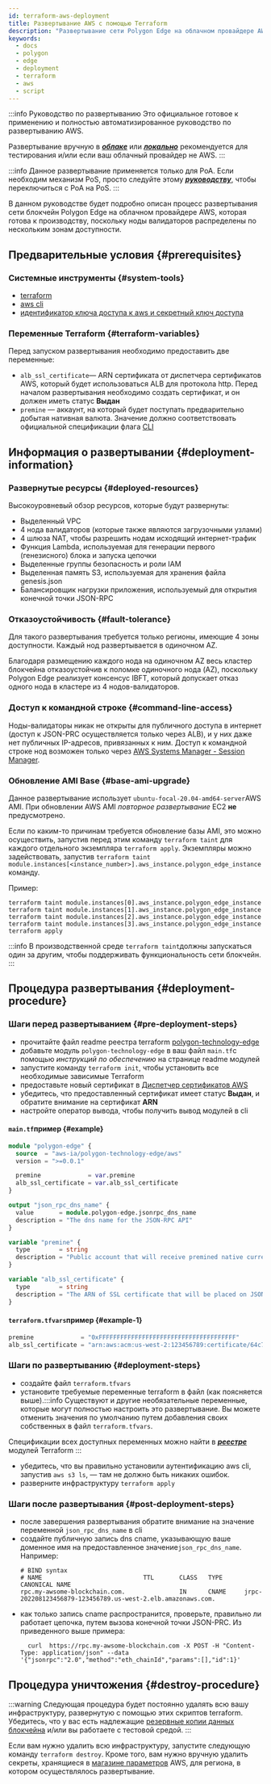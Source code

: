 ```yaml
---
id: terraform-aws-deployment
title: Развертывание AWS с помощью Terraform
description: "Развертывание сети Polygon Edge на облачном провайдере AWS с помощью Terraform"
keywords:
  - docs
  - polygon
  - edge
  - deployment
  - terraform
  - aws
  - script
---
```

:::info Руководство по развертыванию
Это официальное готовое к применению и полностью автоматизированное руководство по развертыванию AWS.

Развертывание вручную в ***[облаке](set-up-ibft-on-the-cloud)*** или ***[локально](set-up-ibft-locally)*** рекомендуется для тестирования и/или если ваш облачный провайдер не AWS.
:::

:::info
Данное развертывание применяется только для PoA.    Если необходим механизм PoS, просто следуйте этому ***[руководству](/docs/edge/consensus/migration-to-pos)***, чтобы переключиться с PoA на PoS.
:::

В данном руководстве будет подробно описан процесс развертывания сети блокчейн Polygon Edge на облачном провайдере AWS, которая готова к производству, поскольку ноды валидаторов распределены по нескольким зонам доступности.

## Предварительные условия {#prerequisites}

### Системные инструменты {#system-tools}
* [terraform](https://www.terraform.io/)
* [aws cli](https://docs.aws.amazon.com/cli/latest/userguide/getting-started-install.html)
* [идентификатор ключа доступа к aws и секретный ключ доступа](https://docs.aws.amazon.com/cli/latest/userguide/getting-started-prereqs.html#getting-started-prereqs-keys)

### Переменные Terraform {#terraform-variables}
Перед запуском развертывания необходимо предоставить две переменные:

* `alb_ssl_certificate`— ARN сертификата от диспетчера сертификатов AWS, который будет использоваться ALB для протокола http.    Перед началом развертывания необходимо создать сертификат, и он должен иметь статус **Выдан**
* `premine` — аккаунт, на который будет поступать предварительно добытая нативная валюта. Значение должно соответствовать официальной спецификации флага [CLI](/docs/edge/get-started/cli-commands#genesis-flags)

## Информация о развертывании {#deployment-information}
### Развернутые ресурсы {#deployed-resources}
Высокоуровневый обзор ресурсов, которые будут развернуты:

* Выделенный VPC
* 4 нода валидаторов (которые также являются загрузочными узлами)
* 4 шлюза NAT, чтобы разрешить нодам исходящий интернет-трафик
* Функция Lambda, используемая для генерации первого (генезисного) блока и запуска цепочки
* Выделенные группы безопасность и роли IAM
* Выделенная память S3, используемая для хранения файла genesis.json
* Балансировщик нагрузки приложения, используемый для открытия конечной точки JSON-RPC

### Отказоустойчивость {#fault-tolerance}

Для такого развертывания требуется только регионы, имеющие 4 зоны доступности. Каждый нод развертывается в одиночном AZ.

Благодаря размещению каждого нода на одиночном AZ весь кластер блокчейна отказоустойчив к поломке одиночного нода (AZ), поскольку Polygon Edge реализует консенсус IBFT, который допускает отказ одного нода в кластере из 4 нодов-валидаторов.

### Доступ к командной строке {#command-line-access}

Ноды-валидаторы никак не открыты для публичного доступа в интернет (доступ к JSON-PRC осуществляется только через ALB), и у них даже нет публичных IP-адресов, привязанных к ним.   Доступ к командной строке нод возможен только через [AWS Systems Manager - Session Manager](https://aws.amazon.com/systems-manager/features/).

### Обновление AMI Base {#base-ami-upgrade}

Данное развертывание использует `ubuntu-focal-20.04-amd64-server`AWS AMI. При обновлении AWS AMI *повторное развертывание* EC2 **не** предусмотрено.

Если по каким-то причинам требуется обновление базы AMI, это можно осуществить, запустив перед этим команду `terraform taint` для каждого отдельного экземпляра `terraform apply`.    Экземпляры можно задействовать, запустив     `terraform taint module.instances[<instance_number>].aws_instance.polygon_edge_instance`команду.

Пример:
```shell
terraform taint module.instances[0].aws_instance.polygon_edge_instance
terraform taint module.instances[1].aws_instance.polygon_edge_instance
terraform taint module.instances[2].aws_instance.polygon_edge_instance
terraform taint module.instances[3].aws_instance.polygon_edge_instance
terraform apply
```

:::info
В производственной среде `terraform taint`должны запускаться один за другим, чтобы поддерживать функциональность сети блокчейн.
:::

## Процедура развертывания {#deployment-procedure}

### Шаги перед развертыванием {#pre-deployment-steps}
* прочитайте файл readme реестра terraform [polygon-technology-edge](https://registry.terraform.io/modules/aws-ia/polygon-technology-edge/aws)
* добавьте модуль `polygon-technology-edge` в ваш файл `main.tf`с помощью *инструкций по обеспечению* на странице readme модулей
* запустите команду `terraform init`, чтобы установить все необходимые зависимые Terraform
* предоставьте новый сертификат в [Диспетчер сертификатов AWS](https://aws.amazon.com/certificate-manager/)
* убедитесь, что предоставленный сертификат имеет статус **Выдан**, и обратите внимание на сертификат **ARN**
* настройте оператор вывода, чтобы получить вывод модулей в cli

#### `main.tf`пример {#example}
```terraform
module "polygon-edge" {
  source  = "aws-ia/polygon-technology-edge/aws"
  version = ">=0.0.1"

  premine             = var.premine
  alb_ssl_certificate = var.alb_ssl_certificate
}

output "json_rpc_dns_name" {
  value       = module.polygon-edge.jsonrpc_dns_name
  description = "The dns name for the JSON-RPC API"
}

variable "premine" {
  type        = string
  description = "Public account that will receive premined native currency"
}

variable "alb_ssl_certificate" {
  type        = string
  description = "The ARN of SSL certificate that will be placed on JSON-RPC ALB"
}
```

#### `terraform.tfvars`пример {#example-1}
```terraform
premine             = "0xFFFFFFFFFFFFFFFFFFFFFFFFFFFFFFFFFFFFFF"
alb_ssl_certificate = "arn:aws:acm:us-west-2:123456789:certificate/64c7f117-61f5-435e-878b-83186676a8af"
```

### Шаги по развертыванию {#deployment-steps}
* создайте файл `terraform.tfvars`
* установите требуемые переменные terraform в файл (как поясняется выше).:::info
Существуют и другие необязательные переменные, которые могут полностью настроить это развертывание. Вы можете отменить значения по умолчанию путем добавления своих собственных в файл `terraform.tfvars`.

Спецификации всех доступных переменных можно найти в ***[реестре](https://registry.terraform.io/modules/aws-ia/polygon-technology-edge/aws)*** модулей Terraform
:::
* убедитесь, что вы правильно установили аутентификацию aws cli, запустив `aws s3 ls`, — там не должно быть никаких ошибок.
* разверните инфраструктуру `terraform apply`

### Шаги после развертывания {#post-deployment-steps}
* после завершения развертывания обратите внимание на значение переменной `json_rpc_dns_name` в cli
* создайте публичную запись dns cname, указывающую ваше доменное имя на предоставленное значение`json_rpc_dns_name`. Например:
  ```shell
  # BIND syntax
  # NAME                            TTL       CLASS   TYPE      CANONICAL NAME
  rpc.my-awsome-blockchain.com.               IN      CNAME     jrpc-202208123456879-123456789.us-west-2.elb.amazonaws.com.
  ```
* как только запись cname распространится, проверьте, правильно ли работает цепочка, путем вызова конечной точки JSON-PRC.    Из приведенного выше примера:
  ```shell
    curl  https://rpc.my-awsome-blockchain.com -X POST -H "Content-Type: application/json" --data '{"jsonrpc":"2.0","method":"eth_chainId","params":[],"id":1}'
  ```

## Процедура уничтожения {#destroy-procedure}
:::warning
Следующая процедура будет постоянно удалять всю вашу инфраструктуру, развернутую с помощью этих скриптов terraform.     Убедитесь, что у вас есть надлежащие [резервные копии данных блокчейна](docs/edge/working-with-node/backup-restore) и/или вы работаете с тестовой средой.
:::

Если вам нужно удалить всю инфраструктуру, запустите следующую команду `terraform destroy`.    Кроме того, вам нужно вручную удалить секреты, хранящиеся в [магазине параметров](https://aws.amazon.com/systems-manager/features/) AWS, для региона, в котором осуществлялось развертывание.
